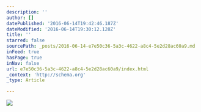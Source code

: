 ```yaml
---
description: ''
author: []
datePublished: '2016-06-14T19:42:46.187Z'
dateModified: '2016-06-14T19:30:12.128Z'
title: ''
starred: false
sourcePath: _posts/2016-06-14-e7e50c36-5a3c-4622-a8c4-5e2d28ac60a9.md
inFeed: true
hasPage: true
inNav: false
url: e7e50c36-5a3c-4622-a8c4-5e2d28ac60a9/index.html
_context: 'http://schema.org'
_type: Article

---
```

![](https://the-grid-user-content.s3-us-west-2.amazonaws.com/bf65bf0a-bda4-47c7-8dd8-9cac1258ae40.jpg)